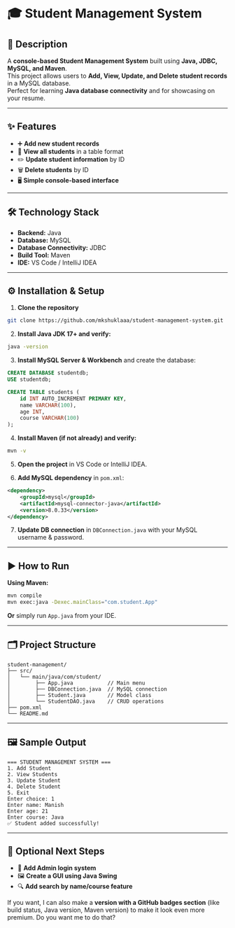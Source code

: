 # 🎓 Student Management System

## 📖 Description
A **console-based Student Management System** built using **Java, JDBC, MySQL, and Maven**.  
This project allows users to **Add, View, Update, and Delete student records** in a MySQL database.  
Perfect for learning **Java database connectivity** and for showcasing on your resume.

---

## ✨ Features

- ➕ **Add new student records**
- 👀 **View all students** in a table format
- ✏️ **Update student information** by ID
- 🗑️ **Delete students** by ID
- 🖥️ **Simple console-based interface**

---

## 🛠️ Technology Stack

- **Backend:** Java  
- **Database:** MySQL  
- **Database Connectivity:** JDBC  
- **Build Tool:** Maven  
- **IDE:** VS Code / IntelliJ IDEA  

---

## ⚙️ Installation & Setup

1. **Clone the repository**  

```bash
git clone https://github.com/mkshuklaaa/student-management-system.git
````

2. **Install Java JDK 17+ and verify:**

```bash
java -version
```

3. **Install MySQL Server & Workbench** and create the database:

```sql
CREATE DATABASE studentdb;
USE studentdb;

CREATE TABLE students (
    id INT AUTO_INCREMENT PRIMARY KEY,
    name VARCHAR(100),
    age INT,
    course VARCHAR(100)
);
```

4. **Install Maven (if not already) and verify:**

```bash
mvn -v
```

5. **Open the project** in VS Code or IntelliJ IDEA.

6. **Add MySQL dependency** in `pom.xml`:

```xml
<dependency>
    <groupId>mysql</groupId>
    <artifactId>mysql-connector-java</artifactId>
    <version>8.0.33</version>
</dependency>
```

7. **Update DB connection** in `DBConnection.java` with your MySQL username & password.

---

## ▶️ How to Run

**Using Maven:**

```bash
mvn compile
mvn exec:java -Dexec.mainClass="com.student.App"
```

**Or** simply run `App.java` from your IDE.

---

## 🗂️ Project Structure

```
student-management/
├── src/
│   └── main/java/com/student/
│        ├── App.java           // Main menu
│        ├── DBConnection.java  // MySQL connection
│        ├── Student.java       // Model class
│        └── StudentDAO.java    // CRUD operations
├── pom.xml
└── README.md
```

---

## 🖼️ Sample Output

```
=== STUDENT MANAGEMENT SYSTEM ===
1. Add Student
2. View Students
3. Update Student
4. Delete Student
5. Exit
Enter choice: 1
Enter name: Manish
Enter age: 21
Enter course: Java
✅ Student added successfully!
```

---

## 🌱 Optional Next Steps

* 🔐 **Add Admin login system**
* 🖼️ **Create a GUI using Java Swing**
* 🔍 **Add search by name/course feature**

If you want, I can also make a **version with a GitHub badges section** (like build status, Java version, Maven version) to make it look even more premium. Do you want me to do that?
```
